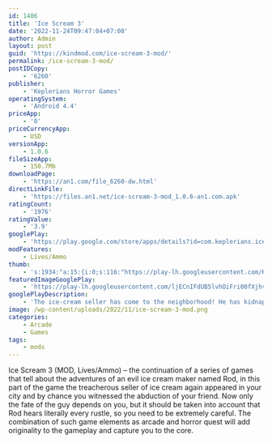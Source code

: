 ```yaml
---
id: 1406
title: 'Ice Scream 3'
date: '2022-11-24T09:47:04+07:00'
author: Admin
layout: post
guid: 'https://kindmod.com/ice-scream-3-mod/'
permalink: /ice-scream-3-mod/
postIDCopy:
    - '6260'
publisher:
    - 'Keplerians Horror Games'
operatingSystem:
    - 'Android 4.4'
priceApp:
    - '0'
priceCurrencyApp:
    - USD
versionApp:
    - 1.0.6
fileSizeApp:
    - 150.7Mb
downloadPage:
    - 'https://an1.com/file_6260-dw.html'
directLinkFile:
    - 'https://files.an1.net/ice-scream-3-mod_1.0.6-an1.com.apk'
ratingCount:
    - '1976'
ratingValue:
    - '3.9'
googlePlay:
    - 'https://play.google.com/store/apps/details?id=com.keplerians.icescream3'
modFeatures:
    - Lives/Ammo
thumb:
    - 's:1934:"a:15:{i:0;s:116:"https://play-lh.googleusercontent.com/Ky8vaP9HVTRXrjcw5UpRqpKabVJOBhWA0R2MXiQPRgIMiU5vtWGIUSwb42uGpG1nd0US=w526-h296";i:1;s:115:"https://play-lh.googleusercontent.com/sRXKLwnF1cELEcKOtMc3E8UqgVKFGnxhQ200-crsyfJhDnsL9S-0j0W-3KcJJ7amB4Y=w526-h296";i:2;s:115:"https://play-lh.googleusercontent.com/v5nTPC4xpDGEnbJXdSQRlIqXFXZmcp9s2_c3yN19RqiNMWhyxlJZRggbOh4kUhIf3mU=w526-h296";i:3;s:114:"https://play-lh.googleusercontent.com/EnL19n9SOKzcjEjllw3QYMPWl_AW2-NM93jJF_bCYBtGeBEeJEQyTvKwCIa8wwFurA=w526-h296";i:4;s:114:"https://play-lh.googleusercontent.com/LoA3HVURsqMGx1agrVOZLbNFoC_PvE1WVCJmK0uCiTWuSZAyUPrc3MHY8RdrIeGaHA=w526-h296";i:5;s:116:"https://play-lh.googleusercontent.com/ggjktaWJSGCE5U06VmQmMIoBTQJzIMU_NskVCXqnjNAbOANX3rdrzJe7CwHVtJZkqR2c=w526-h296";i:6;s:115:"https://play-lh.googleusercontent.com/2EqwQyA2Vg7hB3IO_H1hGJphHXLjk5ApYGvB3R6_yeZhg5SJzAdf_SBVbimqkSwaeQQ=w526-h296";i:7;s:115:"https://play-lh.googleusercontent.com/YH_w90wtZtzMoogA7-ye-H-dmO4pJ5QLPMDNA0UPIdVbEh4xxOaa5XcZQCyHQdO4d04=w526-h296";i:8;s:116:"https://play-lh.googleusercontent.com/20GjFiSgfwwpm_KWXKYgzYGnaXSmguVBpxp0KNyPMjUDMnQf6n8r_CWxuI9dHWkf5Hgq=w526-h296";i:9;s:116:"https://play-lh.googleusercontent.com/rnvRgntPF2HIqUHnPvTyQCBn9yu2F3qVM_USdQO_pDybjTZeXPggvEfwLgJvKUS5BR5l=w526-h296";i:10;s:116:"https://play-lh.googleusercontent.com/vupG440g5vikcxVVQGcAvcyJF1QTRS2JmeiUsLACP_fzOsnx9cUVzukdTvD2jRgPs53X=w526-h296";i:11;s:114:"https://play-lh.googleusercontent.com/BEyh6zDftCCdIdIhjMQLjvHOhBgCuMI3g7BMe_R2-xzDwdmQz-_7JgiVyDlHw2ZT7g=w526-h296";i:12;s:114:"https://play-lh.googleusercontent.com/0jnXMOKqAkRIbBxLYGsnkzW7HZro8Us0qebkyLEc4QK4tpLaM4gu0uAnV2vzmc5PlA=w526-h296";i:13;s:115:"https://play-lh.googleusercontent.com/-5UEdqEq0pV63Fzk5HzgaCRGYMzWN1d-yMhP3bPP0XNHKjx61Uf0csWQNBE-Yfyi938=w526-h296";i:14;s:116:"https://play-lh.googleusercontent.com/qqxhNRhmlM-GDXglsUL-EELVV1HmqQzoddVW-47TR7TYGAE1TmyvYQMqfXpY-U6qegrO=w526-h296";}";'
featuredImageGooglePlay:
    - 'https://play-lh.googleusercontent.com/ljECnIFdUB5lvhOiFri00fXjhvJEASa1oHre9tE8130mgcyCOUo9YMJeLk2hGoyS50Y'
googlePlayDescription:
    - 'The ice-cream seller has come to the neighborhood! He has kidnapped your friend and neighbor Mike and you''ve witnessed it all…He has frozen your best friend using some sort of superpower and has taken him somewhere with his van. Your friend is missing, and worse… What if there are more children like him?.This terrifying ice-cream seller''s name is Rod, and he seems to be very friendly towards kids; however, he has an evil plan, and you need to find out where is it. All you know is that he takes them into the ice cream van, but you don''t know where they go after that.'
image: /wp-content/uploads/2022/11/ice-scream-3-mod.png
categories:
    - Arcade
    - Games
tags:
    - mods
---
```


Ice Scream 3 (MOD, Lives/Ammo) – the continuation of a series of games that tell about the adventures of an evil ice cream maker named Rod, in this part of the game the treacherous seller of ice cream again appeared in your city and by chance you witnessed the abduction of your friend. Now only the fate of the guy depends on you, but it should be taken into account that Rod hears literally every rustle, so you need to be extremely careful. The combination of such game elements as arcade and horror quest will add originality to the gameplay and capture you to the core.